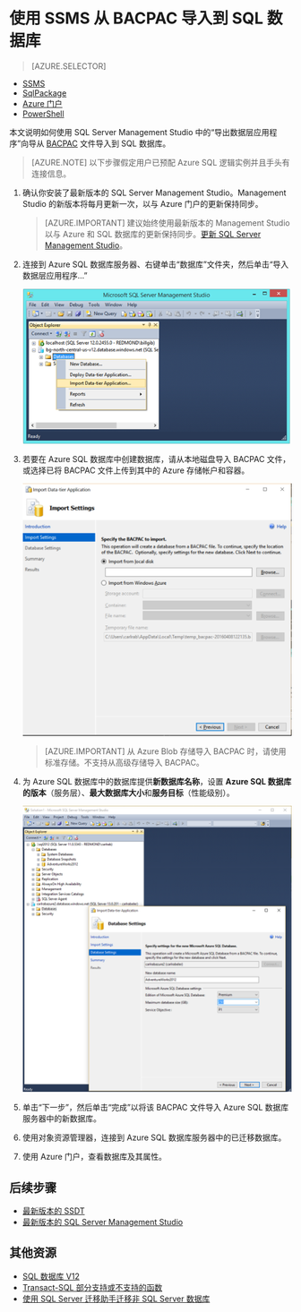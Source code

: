 <properties
   pageTitle="将 SQL Server 数据库迁移到 Azure SQL 数据库"
   description="Azure SQL 数据库, 数据库部署, 数据库迁移, 导入数据库, 导出数据库, 迁移向导"
   services="sql-database"
   documentationCenter=""
   authors="CarlRabeler"
   manager="jhubbard"
   editor=""/>

<tags
   ms.service="sql-database"
   ms.devlang="NA"
   ms.topic="article"
   ms.tgt_pltfrm="NA"
   ms.workload="sqldb-migrate"
   ms.date="08/24/2016"
   ms.author="carlrab"/>

# 使用 SSMS 从 BACPAC 导入到 SQL 数据库

> [AZURE.SELECTOR]
- [SSMS](/documentation/articles/sql-database-cloud-migrate-compatible-import-bacpac-ssms/)
- [SqlPackage](/documentation/articles/sql-database-cloud-migrate-compatible-import-bacpac-sqlpackage/)
- [Azure 门户](/documentation/articles/sql-database-import/)
- [PowerShell](/documentation/articles/sql-database-import-powershell/)

本文说明如何使用 SQL Server Management Studio 中的“导出数据层应用程序”向导从 [BACPAC](https://msdn.microsoft.com/zh-cn/library/ee210546.aspx#Anchor_4) 文件导入到 SQL 数据库。

> [AZURE.NOTE] 以下步骤假定用户已预配 Azure SQL 逻辑实例并且手头有连接信息。

1. 确认你安装了最新版本的 SQL Server Management Studio。Management Studio 的新版本将每月更新一次，以与 Azure 门户的更新保持同步。

	 > [AZURE.IMPORTANT] 建议始终使用最新版本的 Management Studio 以与 Azure 和 SQL 数据库的更新保持同步。[更新 SQL Server Management Studio](https://msdn.microsoft.com/zh-cn/library/mt238290.aspx)。

2. 连接到 Azure SQL 数据库服务器、右键单击“数据库”文件夹，然后单击“导入数据层应用程序...”

    ![导入数据层应用程序菜单项](./media/sql-database-cloud-migrate/MigrateUsingBACPAC03.png)

3.	若要在 Azure SQL 数据库中创建数据库，请从本地磁盘导入 BACPAC 文件，或选择已将 BACPAC 文件上传到其中的 Azure 存储帐户和容器。

    ![导入设置](./media/sql-database-cloud-migrate/MigrateUsingBACPAC04.png)

	 > [AZURE.IMPORTANT] 从 Azure Blob 存储导入 BACPAC 时，请使用标准存储。不支持从高级存储导入 BACPAC。

4.	为 Azure SQL 数据库中的数据库提供**新数据库名称**，设置 **Azure SQL 数据库的版本**（服务层）、**最大数据库大小**和**服务目标**（性能级别）。

    ![数据库设置](./media/sql-database-cloud-migrate/MigrateUsingBACPAC05.png)

5.	单击“下一步”，然后单击“完成”以将该 BACPAC 文件导入 Azure SQL 数据库服务器中的新数据库。

6. 使用对象资源管理器，连接到 Azure SQL 数据库服务器中的已迁移数据库。

6.	使用 Azure 门户，查看数据库及其属性。

## 后续步骤

- [最新版本的 SSDT](https://msdn.microsoft.com/zh-cn/library/mt204009.aspx)
- [最新版本的 SQL Server Management Studio](https://msdn.microsoft.com/zh-cn/library/mt238290.aspx)

## 其他资源

- [SQL 数据库 V12](/documentation/articles/sql-database-v12-whats-new/)
- [Transact-SQL 部分支持或不支持的函数](/documentation/articles/sql-database-transact-sql-information/)
- [使用 SQL Server 迁移助手迁移非 SQL Server 数据库](http://blogs.msdn.com/b/ssma/)

<!---HONumber=Mooncake_Quality_Review_1202_2016-->